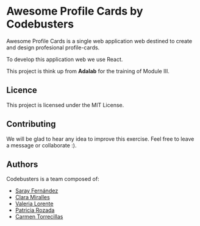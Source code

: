# Awesome Profile Cards by Codebusters

Awesome Profile Cards is a single web application web destined to create and design profesional profile-cards.

To develop this application web we use React.

This project is think up from **Adalab** for the training of Module III.

## Licence

This project is licensed under the MIT License.

## Contributing

We will be glad to hear any idea to improve this exercise. Feel free to leave a message or collaborate :).

## Authors

Codebusters is a team composed of:

- [Saray Fernández](https://github.com/sarayfg)
- [Clara Miralles](https://github.com/claramiralles)
- [Valeria Lorente](https://github.com/valerialp)
- [Patricia Rozada](https://github.com/patrozada)
- [Carmen Torrecillas](https://github.com/carmen-tm)


